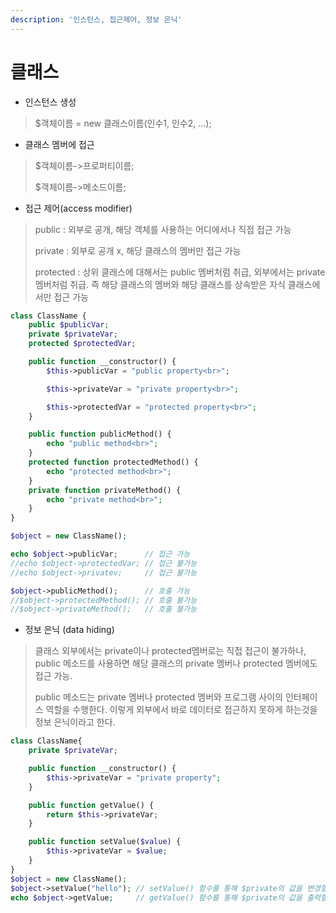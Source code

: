 ```yaml
---
description: '인스턴스, 접근제어, 정보 은닉'
---
```


# 클래스

* 인스턴스 생성

> $객체이름 = new 클래스이름\(인수1, 인수2, ...\);

* 클래스 멤버에 접근

> $객체이름-&gt;프로퍼티이름;
>
> $객체이름-&gt;메소드이름;

* 접근 제어\(access modifier\)

> public : 외부로 공개, 해당 객체를 사용하는 어디에서나 직접 접근 가능
>
> private : 외부로 공개 x, 해당 클래스의 멤버만 접근 가능
>
> protected : 상위 클래스에 대해서는 public 멤버처럼 취급, 외부에서는 private 멤버처럼 취급. 즉 해당 클래스의 멤버와 해당 클래스를 상속받은 자식 클래스에서만 접근 가능

```php
class ClassName {
    public $publicVar;
    private $privateVar;
    protected $protectedVar;

    public function __constructor() {
        $this->publicVar = "public property<br>";

        $this->privateVar = "private property<br>";

        $this->protectedVar = "protected property<br>";
    }

    public function publicMethod() {
        echo "public method<br>";
    }
    protected function protectedMethod() {
        echo "protected method<br>";
    }
    private function privateMethod() {
        echo "private method<br>";
    }
}

$object = new ClassName();

echo $object->publicVar;      // 접근 가능
//echo $object->protectedVar; // 접근 불가능
//echo $object->privatev;     // 접근 불가능

$object->publicMethod();      // 호출 가능
//$object->protectedMethod(); // 호출 불가능
//$object->privateMethod();   // 호출 불가능
```

* 정보 은닉 \(data hiding\)

> 클래스 외부에서는 private이나 protected멤버로는 직접 접근이 불가하나, public 메소드를 사용하면 해당 클래스의 private 멤버나 protected 멤버에도 접근 가능.
>
> public 메소드는 private 멤버나 protected 멤버와 프로그램 사이의 인터페이스 역할을 수행한다. 이렇게 외부에서 바로 데이터로 접근하지 못하게 하는것을 정보 은닉이라고 한다.

```php
class ClassName{
    private $privateVar;

    public function __constructor() {
        $this->privateVar = "private property";
    }

    public function getValue() {
        return $this->privateVar;
    }

    public function setValue($value) {
        $this->privateVar = $value;
    }
}
$object = new ClassName();
$object->setValue("hello"); // setValue() 함수를 통해 $private의 값을 변경할 수 있음.
echo $object->getValue;     // getValue() 함수를 통해 $private의 값을 출력할 수 있음.
```

